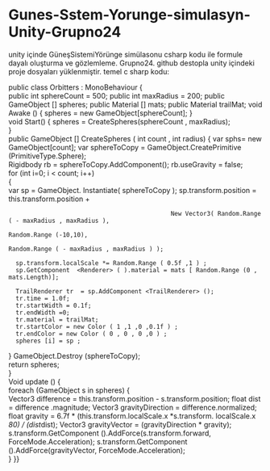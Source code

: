 # Gunes-Sstem-Yorunge-simulasyn-Unity-Grupno24
unity içinde GüneşSistemiYörünge simülasonu csharp kodu ile formule dayalı oluşturma ve gözlemleme. Grupno24.
github destopla unity içindeki proje dosyaları yüklenmiştir.
temel c sharp kodu:

public class Orbitters : MonoBehaviour {      
public int sphereCount = 500;
public int maxRadius = 200; 
public GameObject [] spheres;
public Material [] mats; 
public Material trailMat;
void Awake () {
spheres = new GameObject[sphereCount]; 
}          
void Start() {
spheres = CreateSpheres(sphereCount , maxRadius);  
}      
public GameObject [] CreateSpheres ( int count , int radius) 
{
var sphs=  new GameObject[count];
var sphereToCopy =  GameObject.CreatePrimitive (PrimitiveType.Sphere);      
Rigidbody rb =  sphereToCopy.AddComponent<Rigidbody>();
rb.useGravity = false;    
for (int i=0;  i < count;  i++)        
     {  
      var sp = GameObject. Instantiate( sphereToCopy ); 
      sp.transform.position  =  this.transform.position  +  

                                                 New Vector3( Random.Range ( - maxRadius , maxRadius ),         
                                                                         Random.Range (-10,10),
                                                                         Random.Range ( - maxRadius , maxRadius ) );

      sp.transform.localScale *= Random.Range ( 0.5f ,1 ) ;
      sp.GetComponent  <Renderer> ( ).material = mats [ Random.Range (0 , mats.Length)];

      TrailRenderer tr  = sp.AddComponent <TrailRenderer> ();
      tr.time = 1.0f;     
      tr.startWidth = 0.1f; 
      tr.endWidth =0;
      tr.material = trailMat; 
      tr.startColor = new Color ( 1 ,1 ,0 ,0.1f ) ;
      tr.endColor = new Color ( 0 , 0 , 0 ,0 ) ;
      spheres [i] = sp ;     
}
GameObject.Destroy (sphereToCopy);    
return spheres;   
}      
Void update () {  
foreach (GameObject s in spheres)
{  
   Vector3 difference  =  this.transform.position - s.transform.position; 
   float dist  =  difference .magnitude;
   Vector3 gravityDirection  = difference.normalized; 
   float gravity  =  6.7f *  (this.transform.localScale.x *s.transform. localScale.x *80) 
     / (dist*dist); 
    Vector3 gravityVector  =  (gravityDirection * gravity); 
s.transform.GetComponent<Rigidbody> ().AddForce(s.transform.forward, 
ForceMode.Acceleration); 
s.transform.GetComponent<Rigidbody> ().AddForce(gravityVector, 
ForceMode.Acceleration);   
} }} 
